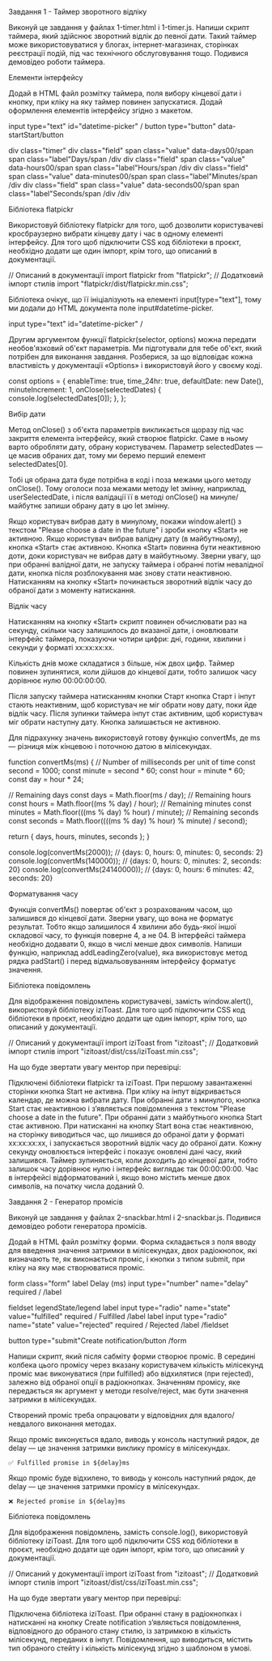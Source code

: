 Завдання 1 - Таймер зворотного відліку



Виконуй це завдання у файлах 1-timer.html і 1-timer.js. Напиши скрипт таймера, який здійснює зворотний відлік до певної дати. Такий таймер може використовуватися у блогах, інтернет-магазинах, сторінках реєстрації подій, під час технічного обслуговування тощо. Подивися демовідео роботи таймера.







Елементи інтерфейсу

Додай в HTML файл розмітку таймера, поля вибору кінцевої дати і кнопку, при кліку на яку таймер повинен запускатися. Додай оформлення елементів інтерфейсу згідно з макетом.



input type="text" id="datetime-picker" /
button type="button" data-startStart/button

div class="timer"
  div class="field"
    span class="value" data-days00/span
    span class="label"Days/span
  /div
  div class="field"
    span class="value" data-hours00/span
    span class="label"Hours/span
  /div
  div class="field"
    span class="value" data-minutes00/span
    span class="label"Minutes/span
  /div
  div class="field"
    span class="value" data-seconds00/span
    span class="label"Seconds/span
  /div
/div



Бібліотека flatpickr

Використовуй бібліотеку flatpickr для того, щоб дозволити користувачеві кросбраузерно вибрати кінцеву дату і час в одному елементі інтерфейсу. Для того щоб підключити CSS код бібліотеки в проєкт, необхідно додати ще один імпорт, крім того, що описаний в документації.

// Описаний в документації
import flatpickr from "flatpickr";
// Додатковий імпорт стилів
import "flatpickr/dist/flatpickr.min.css";



Бібліотека очікує, що її ініціалізують на елементі input[type="text"], тому ми додали до HTML документа поле input#datetime-picker.

input type="text" id="datetime-picker" /



Другим аргументом функції flatpickr(selector, options) можна передати необов'язковий об'єкт параметрів. Ми підготували для тебе об'єкт, який потрібен для виконання завдання. Розберися, за що відповідає кожна властивість у документації «Options» і використовуй його у своєму коді.

const options = {
  enableTime: true,
  time_24hr: true,
  defaultDate: new Date(),
  minuteIncrement: 1,
  onClose(selectedDates) {
    console.log(selectedDates[0]);
  },
};



Вибір дати



Метод onClose() з об'єкта параметрів викликається щоразу під час закриття елемента інтерфейсу, який створює flatpickr. Саме в ньому варто обробляти дату, обрану користувачем. Параметр selectedDates — це масив обраних дат, тому ми беремо перший елемент selectedDates[0].



Тобі ця обрана дата буде потрібна в коді і поза межами цього методу onClose(). Тому оголоси поза межами методу let змінну, наприклад, userSelectedDate, і після валідації її в методі onClose() на минуле/майбутнє запиши обрану дату в цю let змінну.

Якщо користувач вибрав дату в минулому, покажи window.alert() з текстом "Please choose a date in the future" і зроби кнопку «Start» не активною.
Якщо користувач вибрав валідну дату (в майбутньому), кнопка «Start» стає активною.
Кнопка «Start» повинна бути неактивною доти, доки користувач не вибрав дату в майбутньому. Зверни увагу, що при обранні валідної дати, не запуску таймера і обранні потім невалідної дати, кнопка після розблокування має знову стати неактивною.
Натисканням на кнопку «Start» починається зворотний відлік часу до обраної дати з моменту натискання.


Відлік часу



Натисканням на кнопку «Start» скрипт повинен обчислювати раз на секунду, скільки часу залишилось до вказаної дати, і оновлювати інтерфейс таймера, показуючи чотири цифри: дні, години, хвилини і секунди у форматі xx:xx:xx:xx.

Кількість днів може складатися з більше, ніж двох цифр.
Таймер повинен зупинятися, коли дійшов до кінцевої дати, тобто залишок часу дорівнює нулю 00:00:00:00.


Після запуску таймера натисканням кнопки Старт кнопка Старт і інпут стають неактивним, щоб користувач не міг обрати нову дату, поки йде відлік часу. Після зупинки таймера інпут стає активним, щоб користувач міг обрати наступну дату. Кнопка залишається не активною.


Для підрахунку значень використовуй готову функцію convertMs, де ms — різниця між кінцевою і поточною датою в мілісекундах.



function convertMs(ms) {
  // Number of milliseconds per unit of time
  const second = 1000;
  const minute = second * 60;
  const hour = minute * 60;
  const day = hour * 24;

  // Remaining days
  const days = Math.floor(ms / day);
  // Remaining hours
  const hours = Math.floor((ms % day) / hour);
  // Remaining minutes
  const minutes = Math.floor(((ms % day) % hour) / minute);
  // Remaining seconds
  const seconds = Math.floor((((ms % day) % hour) % minute) / second);

  return { days, hours, minutes, seconds };
}

console.log(convertMs(2000)); // {days: 0, hours: 0, minutes: 0, seconds: 2}
console.log(convertMs(140000)); // {days: 0, hours: 0, minutes: 2, seconds: 20}
console.log(convertMs(24140000)); // {days: 0, hours: 6 minutes: 42, seconds: 20}



Форматування часу



Функція convertMs() повертає об'єкт з розрахованим часом, що залишився до кінцевої дати. Зверни увагу, що вона не форматує результат. Тобто якщо залишилося 4 хвилини або будь-якої іншої складової часу, то функція поверне 4, а не 04. В інтерфейсі таймера необхідно додавати 0, якщо в числі менше двох символів. Напиши функцію, наприклад addLeadingZero(value), яка використовує метод рядка padStart() і перед відмальовуванням інтерфейсу форматує значення.



Бібліотека повідомлень



Для відображення повідомлень користувачеві, замість window.alert(), використовуй бібліотеку iziToast. Для того щоб підключити CSS код бібліотеки в проєкт, необхідно додати ще один імпорт, крім того, що описаний у документації.



// Описаний у документації
import iziToast from "izitoast";
// Додатковий імпорт стилів
import "izitoast/dist/css/iziToast.min.css";



На що буде звертати увагу ментор при перевірці:

Підключені бібліотеки flatpickr та iziToast.
При першому завантаженні сторінки кнопка Start не активна.
При кліку на інпут відкривається календар, де можна вибрати дату.
При обранні дати з минулого, кнопка Start стає неактивною і з’являється повідомлення з текстом "Please choose a date in the future".
При обранні дати з майбутнього кнопка Start стає активною.
При натисканні на кнопку Start вона стає неактивною, на сторінку виводиться час, що лишився до обраної дати у форматі xx:xx:xx:xx, і запускається зворотний відлік часу до обраної дати.
Кожну секунду оновлюється інтерфейс і показує оновлені дані часу, який залишився.
Таймер зупиняється, коли доходить до кінцевої дати, тобто залишок часу дорівнює нулю і інтерфейс виглядає так 00:00:00:00.
Час в інтерфейсі відформатований і, якщо воно містить менше двох символів, на початку числа доданий 0.


Завдання 2 - Генератор промісів



Виконуй це завдання у файлах 2-snackbar.html і 2-snackbar.js. Подивися демовідео роботи генератора промісів.







Додай в HTML файл розмітку форми. Форма складається з поля вводу для введення значення затримки в мілісекундах, двох радіокнопок, які визначають те, як виконається проміс, і кнопки з типом submit, при кліку на яку має створюватися проміс.



form class="form"
  label
    Delay (ms)
    input type="number" name="delay" required /
  /label

  fieldset
    legendState/legend
    label
      input type="radio" name="state" value="fulfilled" required /
      Fulfilled
    /label
    label
      input type="radio" name="state" value="rejected" required /
      Rejected
    /label
  /fieldset

  button type="submit"Create notification/button
/form



Напиши скрипт, який після сабміту форми створює проміс. В середині колбека цього промісу через вказану користувачем кількість мілісекунд проміс має виконуватися (при fulfilled) або відхилятися (при rejected), залежно від обраної опції в радіокнопках. Значенням промісу, яке передається як аргумент у методи resolve/reject, має бути значення затримки в мілісекундах.

Створений проміс треба опрацювати у відповідних для вдалого/невдалого виконання методах.

Якщо проміс виконується вдало, виводь у консоль наступний рядок, де delay — це значення затримки виклику промісу в мілісекундах.



`✅ Fulfilled promise in ${delay}ms`



Якщо проміс буде відхилено, то виводь у консоль наступний рядок, де delay — це значення затримки промісу в мілісекундах.

`❌ Rejected promise in ${delay}ms`



Бібліотека повідомлень



Для відображення повідомлень, замість console.log(), використовуй бібліотеку iziToast. Для того щоб підключити CSS код бібліотеки в проєкт, необхідно додати ще один імпорт, крім того, що описаний у документації.

// Описаний у документації
import iziToast from "izitoast";
// Додатковий імпорт стилів
import "izitoast/dist/css/iziToast.min.css";



На що буде звертати увагу ментор при перевірці:

Підключена бібліотека iziToast.
При обранні стану в радіокнопках і натисканні на кнопку Create notification з’являється повідомлення, відповідного до обраного стану стилю, із затримкою в кількість мілісекунд, переданих в інпут.
Повідомлення, що виводиться, містить тип обраного стейту і кількість мілісекунд згідно з шаблоном в умові.
